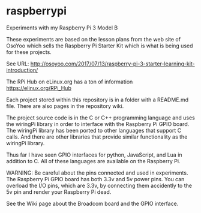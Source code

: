 # raspberrypi
Experiments with my Raspberry Pi 3 Model B

These experiments are based on the lesson plans from the web site of
OsoYoo which sells the Raspberry Pi Starter Kit which is what is
being used for these projects.

See URL:
  http://osoyoo.com/2017/07/13/raspberry-pi-3-starter-learning-kit-introduction/ 

The RPi Hub on eLinux.org has a ton of information https://elinux.org/RPi_Hub

Each project stored within this repository is in a folder with a README.md file. There are also pages in the repository wiki.

The project source code is in the C or C++ programming language and uses the wiringPi library in order to interface with the Raspberry Pi GPIO board. The wiringPi library has been ported to other languages that support C calls. And there are other libraries that provide
similar functionality as the wiringPi library.

Thus far I have seen GPIO interfaces for python, JavaScript, and Lua in addition to C. All of these languages are available on the Raspberry Pi.

WARNING: Be careful about the pins connected and used in experiments. The Raspberry Pi GPIO board has both 3.3v and 5v power pins. You can overload the I/O pins, which are 3.3v, by connecting them accidently to the 5v pin and render your Raspberry Pi dead.

See the Wiki page about the Broadcom board and the GPIO interface.
